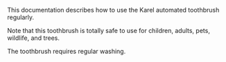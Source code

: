 This documentation describes how to use the Karel automated
toothbrush regularly.

Note that this toothbrush is totally safe to use for children,
adults, pets, wildlife, and trees.

The toothbrush requires regular washing.